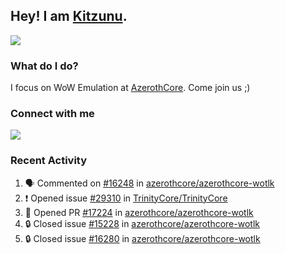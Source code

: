 ## Hey! I am [Kitzunu](https://Github.com/Kitzunu).

<!--<a href="https://github-readme-stats.kitzunu.vercel.app/api?username=Kitzunu&show_icons=true&theme=dark">
  <img align="center" src="https://github-readme-stats.kitzunu.vercel.app/api?username=Kitzunu&show_icons=true&theme=dark" />
</a>-->
<a href="https://github-readme-stats.kitzunu.vercel.app/api?username=Kitzunu&show_icons=true&theme=dark">
  <img align="center" src="https://github-readme-stats.vercel.app/api/top-langs/?username=Kitzunu&layout=compact&theme=dark" />
</a>

### What do I do?

I focus on WoW Emulation at [AzerothCore](https://Github.com/AzerothCore). Come join us ;)

### Connect with me
[![](https://img.shields.io/badge/AzerothCore%20Discord-Connect%20with%20me!-green)](https://discord.com/invite/gkt4y2x)

### Recent Activity

<!--START_SECTION:activity-->
1. 🗣 Commented on [#16248](https://github.com/azerothcore/azerothcore-wotlk/issues/16248#issuecomment-1712649042) in [azerothcore/azerothcore-wotlk](https://github.com/azerothcore/azerothcore-wotlk)
2. ❗ Opened issue [#29310](https://github.com/TrinityCore/TrinityCore/issues/29310) in [TrinityCore/TrinityCore](https://github.com/TrinityCore/TrinityCore)
3. 💪 Opened PR [#17224](https://github.com/azerothcore/azerothcore-wotlk/pull/17224) in [azerothcore/azerothcore-wotlk](https://github.com/azerothcore/azerothcore-wotlk)
4. 🔒 Closed issue [#15228](https://github.com/azerothcore/azerothcore-wotlk/issues/15228) in [azerothcore/azerothcore-wotlk](https://github.com/azerothcore/azerothcore-wotlk)
5. 🔒 Closed issue [#16280](https://github.com/azerothcore/azerothcore-wotlk/issues/16280) in [azerothcore/azerothcore-wotlk](https://github.com/azerothcore/azerothcore-wotlk)
<!--END_SECTION:activity-->
